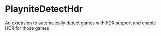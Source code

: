 # PlayniteDetectHdr
An extension to automatically detect games with HDR support and enable HDR for those games
